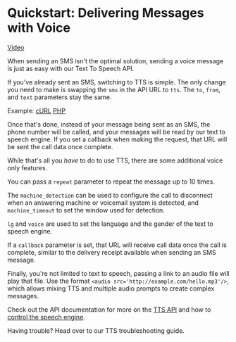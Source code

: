 # Quickstart: Delivering Messages with Voice

[Video](http://vimeo.com/nexmo/review/99601185/7eb94a32f0)

When sending an SMS isn't the optimal solution, sending a voice message is just as easy with our Text To Speech API. 

If you've already sent an SMS, switching to TTS is simple. The only change you need to make is swapping the `sms` in the 
API URL to `tts`. The `to`, `from`, and `text` parameters stay the same.

Example: [cURL](./curl/tts.sh) [PHP](./php/tts.php)

Once that's done, instead of your message being sent as an SMS, the phone number will be called, and your messages will 
be read by our text to speech engine. If you set a callback when making the request, that URL will be sent the call data 
once complete.

While that's all you *have* to do to use TTS, there are some additional voice only features.

You can pass a `repeat` parameter to repeat the message up to 10 times. 

The `machine_detection` can be used to configure the call to disconnect when an answering machine or voicemail system is 
detected, and `machine_timeout` to set the window used for detection.

`lg` and `voice` are used to set the language and the gender of the text to speech engine. 

If a `callback` parameter is set, that URL will receive call data once the call is complete, similar to the delivery 
receipt available when sending an SMS message.

Finally, you're not limited to text to speech, passing a link to an audio file will play that file. Use the format 
`<audio src='http://example.com/hello.mp3'/>`, which allows mixing TTS and multiple audio prompts to create complex 
messages.

Check out the API documentation for more on the [TTS API][1] and how to [control the speech engine][2].

Having trouble? Head over to our TTS troubleshooting guide.

[1]: https://docs.nexmo.com/index.php/voice-api/text-to-speech
[2]: https://docs.nexmo.com/index.php/voice-api/text-to-speech#tts_tips